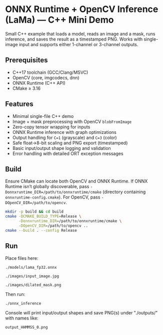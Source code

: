 # ONNX Runtime + OpenCV Inference (LaMa) — C++ Mini Demo

Small C++ example that loads a model, reads an image and a mask, runs inference, and saves the result as a timestamped PNG. Works with single-image input and supports either 1-channel or 3-channel outputs.

## Prerequisites
- C++17 toolchain (GCC/Clang/MSVC)
- OpenCV (core, imgcodecs, dnn)
- ONNX Runtime (C++ API)
- CMake ≥ 3.16

## Features

- Minimal single-file C++ demo
- Image + mask preprocessing with OpenCV `blobFromImage`
- Zero-copy tensor wrapping for inputs
- ONNX Runtime inference with graph optimizations
- Output handling for `C=1` (grayscale) and `C=3` (color)
- Safe float→8-bit scaling and PNG export (timestamped)
- Basic input/output shape logging and validation
- Error handling with detailed ORT exception messages

## Build
Ensure CMake can locate both OpenCV and ONNX Runtime. If ONNX Runtime isn’t globally discoverable, pass `-Donnxruntime_DIR=/path/to/onnxruntime/cmake` (directory containing `onnxruntime-config.cmake`). For OpenCV, pass `-DOpenCV_DIR=/path/to/opencv`.

```bash
mkdir -p build && cd build
cmake -DCMAKE_BUILD_TYPE=Release \
      -Donnxruntime_DIR=/path/to/onnxruntime/cmake \
      -DOpenCV_DIR=/path/to/opencv ..
cmake --build . --config Release
```


## Run

Place files here:

```
./models/lama_fp32.onnx

./images/input_image.jpg

./images/dilated_mask.png
```
Then run:
```
./onnx_inference
```

Console will print input/output shapes and save PNG(s) under "./outputs/" with names like:
```
output_HHMMSS_0.png
```